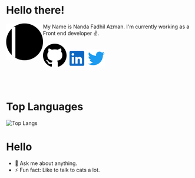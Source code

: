 # Hello there!

<img align="left" src="https://raw.githubusercontent.com/nandazman/nandazman/main/icon/main.svg" width=100 height=100>


My Name is Nanda Fadhil Azman. I'm currently working as a Front end developer ✌️.


[![Github Io](https://raw.githubusercontent.com/nandazman/nandazman/main/icon/github.svg)](https://nandazman.github.io/)
[![Linkedin Profile](https://raw.githubusercontent.com/nandazman/nandazman/main/icon/linkedin.svg)](https://www.linkedin.com/in/nandazman/)
[![Twitter Profile](https://raw.githubusercontent.com/nandazman/nandazman/main/icon/twitter.svg)](https://twitter.com/intent/follow?screen_name=nandazman)

<br>
<br>


# Top Languages

![Top Langs](https://github-readme-stats.vercel.app/api/top-langs/?username=nandazman)

# Hello

- 💬 Ask me about anything.
- ⚡ Fun fact: Like to talk to cats a lot.
